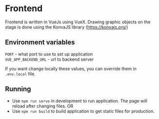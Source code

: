 # Frontend

Frontend is written in VueJs using VueX. Drawing graphic objects on the stage is done using the KonvaJS library (https://konvajs.org/)

## Environment variables

`PORT` - what port to use to set up application  
`VUE_APP_BACKEND_URL` - url to backend server

If you want change locally these values, you can override them in `.env.local` file.

## Running

-   Use `npm run serve` in development to run application. The page will reload after changing files.
    OR
-   Use `npm run build` to build application to get static files for production.
